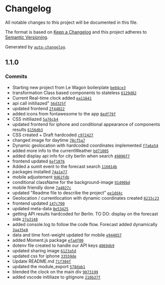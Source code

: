 # Changelog

All notable changes to this project will be documented in this file.

The format is based on [Keep a Changelog](https://keepachangelog.com/en/1.0.0/)
and this project adheres to [Semantic Versioning](https://semver.org/spec/v2.0.0.html).

Generated by [`auto-changelog`](https://github.com/CookPete/auto-changelog).

## 1.1.0

### Commits

- Starting new project from Le Wagon boilerplate [`be04ce3`](https://github.com/Ahiiia92/weather-react-app/commit/be04ce36e765e15a5a07658e0f7b7acf2e943e5c)
- transformation Class based components to stateless [`6129d82`](https://github.com/Ahiiia92/weather-react-app/commit/6129d82383030b55b67455c24912f359b5385a37)
- Current Real-time clock added [`ea11641`](https://github.com/Ahiiia92/weather-react-app/commit/ea11641d9166cc4f2ba8562d282b0d685bd4da7d)
- api call initiliazed" [`56d325f`](https://github.com/Ahiiia92/weather-react-app/commit/56d325f134acaeb72fe0097677ba177c48d67e3c)
- updated frontend [`2f44022`](https://github.com/Ahiiia92/weather-react-app/commit/2f44022d0ddcc411a3b74328b26d78aac584e097)
- added icons from fontawesome to the app [`8edf79f`](https://github.com/Ahiiia92/weather-react-app/commit/8edf79f73ee021bec28a460ea9a612ca32b3b821)
- CSS initiliazed [`5a76cb4`](https://github.com/Ahiiia92/weather-react-app/commit/5a76cb49b060837674ba67a22907f8f2fc34f569)
- updated frontend for iphone and conditional appearance of components results [`6156db3`](https://github.com/Ahiiia92/weather-react-app/commit/6156db37b9df8ba84229061a6b792205c999803e)
- CSS created + Draft hardcoded [`c972427`](https://github.com/Ahiiia92/weather-react-app/commit/c972427d39e8dc281990de2399d23e9fb95ed9db)
- changed image for daytime [`78cf5a7`](https://github.com/Ahiiia92/weather-react-app/commit/78cf5a72ead6fc383c08e3b907f11e57b306bec8)
- Dynamic geolocation with hardcoded coordinates implemented [`ffa6a54`](https://github.com/Ahiiia92/weather-react-app/commit/ffa6a54a48eff7e13fec0b0b04915863ee830431)
- added more info to the currentWeather [`bd71005`](https://github.com/Ahiiia92/weather-react-app/commit/bd71005f424fc29ff32fe452fe3f9f81e93952c2)
- added display api info for city berlin when search [`49096f7`](https://github.com/Ahiiia92/weather-react-app/commit/49096f7c33470209a06908ec097895d7ae313fca)
- frontend updated [`6ef1876`](https://github.com/Ahiiia92/weather-react-app/commit/6ef187688ce6c7c2603d87e1ee543dc69fc4646c)
- Added a sumit event to the forecast search [`116014b`](https://github.com/Ahiiia92/weather-react-app/commit/116014bb33d133b4396f42119d6378c779549c4c)
- packages installed [`74a1e77`](https://github.com/Ahiiia92/weather-react-app/commit/74a1e777806126642ba168d4cafb657177400395)
- mobile adjustement [`9d62fdb`](https://github.com/Ahiiia92/weather-react-app/commit/9d62fdbd3653b1aa645b239b564b9d40d5023888)
- conditional className for the background-image [`91490bd`](https://github.com/Ahiiia92/weather-react-app/commit/91490bd4c28bb7daf865ad51e7524c13b4c4aa95)
- mobile friendly done [`7a4027c`](https://github.com/Ahiiia92/weather-react-app/commit/7a4027cb23b3b20a60b25f8e7dd2780880dd6e97)
- updated "Readme file to describe the project" [`ee1dd4c`](https://github.com/Ahiiia92/weather-react-app/commit/ee1dd4c9d452c498c977f7cad49a35e8c8d1d7de)
- Geolocation / currentlocation with dynamic coordinates created [`8215c23`](https://github.com/Ahiiia92/weather-react-app/commit/8215c239441c279e1293bfdeaed03403a39646bf)
- frontend updated [`147c700`](https://github.com/Ahiiia92/weather-react-app/commit/147c7003fc6d8bea737f1344c87fe6430d5c3732)
- updated meta-data [`0e53425`](https://github.com/Ahiiia92/weather-react-app/commit/0e53425443ae7068bae748f99a4be80d692b7694)
- getting API results hardcoded for Berlin. TO DO: display on the forecast side [`27a3148`](https://github.com/Ahiiia92/weather-react-app/commit/27a314855e9a112fe4d6a49c71c46f9b30bb4d5e)
- added console.log to follow the code flow. Forecast added dynamically [`3aa35e8`](https://github.com/Ahiiia92/weather-react-app/commit/3aa35e8abc449f4ccd8e942d24654ad5b7229385)
- data and time font-weight updated for mobile [`e944857`](https://github.com/Ahiiia92/weather-react-app/commit/e944857da40444e036956d33bef6211a12096c70)
- added Moment.js package [`efa4f00`](https://github.com/Ahiiia92/weather-react-app/commit/efa4f0096de769dff43384a4dcb63b2943e23af6)
- dotenv file created to handle our API keys [`40694b9`](https://github.com/Ahiiia92/weather-react-app/commit/40694b996a37887f6baf927b79b9a2ac42eaf352)
- updated sharing image [`6123a5d`](https://github.com/Ahiiia92/weather-react-app/commit/6123a5d470473be92e3b9dd7488d6328de5a7148)
- updated css for iphone [`33559de`](https://github.com/Ahiiia92/weather-react-app/commit/33559def689300b8f2a3fc292072c264ceb0667b)
- Update README.md [`71f304f`](https://github.com/Ahiiia92/weather-react-app/commit/71f304f80857dadba40654228de1448aa35fc3b1)
- updated the module_export [`578dab1`](https://github.com/Ahiiia92/weather-react-app/commit/578dab1b8342193bfae11e4a7e9be6176b7e9e0f)
- blended the clock on the main div [`9073199`](https://github.com/Ahiiia92/weather-react-app/commit/9073199e39f89daca3c17472c4b936d778338e17)
- added vscode initiliaze to gitignore [`210b37f`](https://github.com/Ahiiia92/weather-react-app/commit/210b37fdb069c5d4ccd684eb46c9eaf991c49bee)
